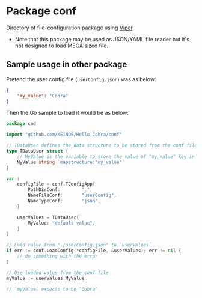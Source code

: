 # Package conf

Directory of file-configuration package using [Viper](https://github.com/spf13/viper).

- Note that this package may be used as JSON/YAML file reader but it's not designed to load MEGA sized file.

## Sample usage in other package

Pretend the user config file (`userConfig.json`) was as below:

```json
{
    "my_value": "Cobra"
}
```

Then the Go sample to load it would be as below:

```go
package cmd

import "github.com/KEINOS/Hello-Cobra/conf"

// TDataUser defines the data structure to be stored from the conf file read.
type TDataUser struct {
    // MyValue is the variable to store the value of "my_value" key in the conf file.
    MyValue string `mapstructure:"my_value"`
}

var (
    configFile = conf.TConfigApp{
        PathDirConf:        ".",
        NameFileConf:       "userConfig",
        NameTypeConf:       "json",
    }

    userValues = TDataUser{
        MyValue: "default value",
    }
)

// Load value from "./userConfig.json" to `userValues`
if err := conf.LoadConfig(*configFile, &userValues); err != nil {
    // do something with the error
}

// Use loaded value from the conf file
myValue := userValues.MyValue

// `myValue` expects to be "Cobra"

```
